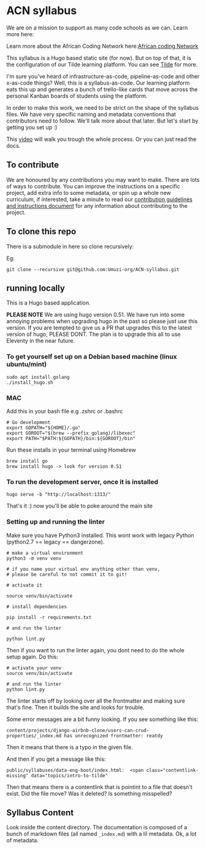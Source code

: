 # ACN syllabus

We are on a mission to support as many code schools as we can. Learn more here:

Learn more about the African Coding Network here:[African coding Network](https://www.africancoding.network/) 


This syllabus is a Hugo based static site (for now). But on top of that, it is the configuration of our Tilde learning platform. You can see [Tilde](https://github.com/Umuzi-org/Tilde) for more.  

I'm sure you've heard of infrastructure-as-code, pipeline-as-code and other x-as-code things? Well, this is a syllabus-as-code. Our learning platform eats this up and generates a bunch of trello-like cards that move across the personal Kanban boards of students using the platform.

In order to make this work, we need to be strict on the shape of the syllabus files. We have very specific naming and metadata conventions that contributors need to follow. We'll talk more about that later. But let's start by getting you set up :)

This [video](https://www.youtube.com/watch?v=j5-uaSgIGI0&feature=youtu.be) will walk you trough the whole process. Or you can just read the docs.



## To contribute

We are honoured by any contributions you may want to make. 
There are lots of ways to contribute. You can improve the instructions on a specific project, add extra info to some metadata, or spin up a whole new curriculum, if interested, take a minute to read our [contribution guidelines and instructions document](https://github.com/Umuzi-org/ACN-syllabus/blob/develop/contribute.md) for any information about contributing to the project.

## To clone this repo

There is a submodule in here so clone recursively:

Eg:

```
git clone --recursive git@github.com:Umuzi-org/ACN-syllabus.git
```

## running locally

This is a Hugo based application.

**PLEASE NOTE** We are using hugo version 0.51. We have run into some annoying problems when upgrading hugo in the past so please just use this version.
If you are tempted to give us a PR that upgrades this to the latest version of hugo, PLEASE DONT. The plan is to upgrade this all to use Eleventy in the near future.

### To get yourself set up on a Debian based machine (linux ubuntu/mint)

```
sudo apt install golang
./install_hugo.sh
```

### MAC

Add this in your bash file e.g .zshrc or .bashrc

```
# Go development
export GOPATH="${HOME}/.go"
export GOROOT="$(brew --prefix golang)/libexec"
export PATH="$PATH:${GOPATH}/bin:${GOROOT}/bin"
```

Run these installs in your terminal using Homebrew

```
brew install go
brew install hugo -> look for version 0.51
```

### To run the development server, once it is installed

```
hugo serve -b "http://localhost:1313/"
```

That's it :) now you'll be able to poke around the main site

### Setting up and running the linter

Make sure you have Python3 installed. This wont work with legacy Python (python2.7 == legacy == dangerzone).

```
# make a virtual environment
python3 -m venv venv

# if you name your virtual env anything other than venv,
# please be careful to not commit it to git!

# activate it

source venv/bin/activate

# install dependencies

pip install -r requirements.txt

# and run the linter

python lint.py
```

Then if you want to run the linter again, you dont need to do the whole setup again. Do this:

```
# activate your venv
source venv/bin/activate

# and run the linter
python lint.py

```

The linter starts off by looking over all the frontmatter and making sure that's fine. Then it builds the site and looks for trouble.

Some error messages are a bit funny looking. If you see something like this:

```
content/projects/django-airbnb-clone/users-can-crud-properties/_index.md has unrecognized frontmatter: reatdy
```

Then it means that there is a typo in the given file.

And then if you get a message like this:

```
public/syllabuses/data-eng-boot/index.html:  <span class="contentlink-missing" data="topics/intro-to-tilde"
```

Then that means there is a contentlink that is pointint to a file that doesn't exist. Did the file move? Was it deleted? Is something misspelled?

## Syllabus Content

Look inside the content directory. The documentation is composed of a bunch of markdown files (all named `_index.md`) with a lil metadata. Ok, a lot of metadata.

